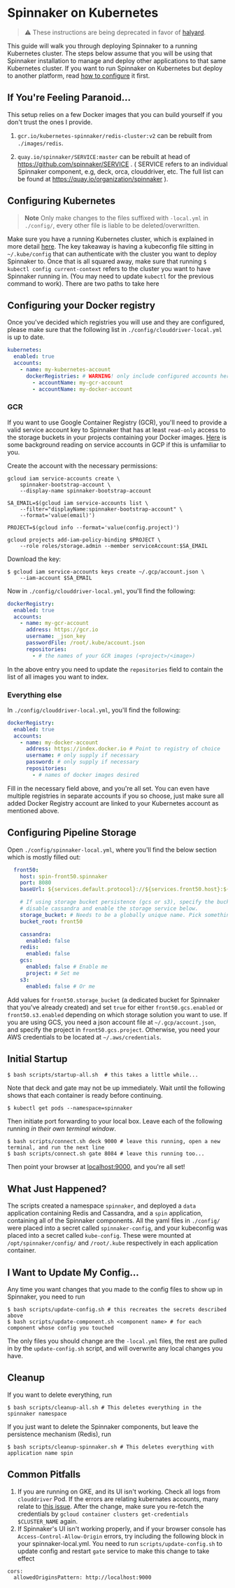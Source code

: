 # Spinnaker on Kubernetes

> :warning: These instructions are being deprecated in favor of
> [halyard](https://github.com/spinnaker/halyard).

This guide will walk you through deploying Spinnaker to a running Kubernetes
cluster. The steps below assume that you will be using that Spinnaker installation
to manage and deploy other applications to that same Kubernetes cluster.
If you want to run Spinnaker on Kubernetes but deploy to another platform,
read [how to configure](http://www.spinnaker.io/docs/target-deployment-configuration)
it first.

## If You're Feeling Paranoid...

This setup relies on a few Docker images that you can build yourself if you
don't trust the ones I provide.

1. `gcr.io/kubernetes-spinnaker/redis-cluster:v2` can be rebuilt from
   `./images/redis`.

2. `quay.io/spinnaker/SERVICE:master` can be rebuilt at head of
   https://github.com/spinnaker/SERVICE . ( SERVICE refers to an individual Spinnaker component, e.g, deck, orca, clouddriver, etc. The full list can be found at https://quay.io/organization/spinnaker ).  

## Configuring Kubernetes

> __Note__ Only make changes to the files suffixed with `-local.yml` in `./config/`,
> every other file is liable to be deleted/overwritten.

Make sure you have a running Kubernetes cluster, which is explained in more
detail [here](http://www.spinnaker.io/v1.0/docs/target-deployment-setup#section-kubernetes-cluster-setup).
The key takeaway is having a kubeconfig file sitting in `~/.kube/config` that
can authenticate with the cluster you want to deploy Spinnaker to.
Once that is all squared away, make sure that running `$ kubectl config
current-context` refers to the cluster you want to have Spinnaker running in.
(You may need to update `kubectl` for the previous command to work).
There are two paths to take here

## Configuring your Docker registry

Once you've decided which registries you will use and they are configured,
please make sure that the following list in `./config/clouddriver-local.yml` is
up to date.

```yaml
kubernetes:
  enabled: true
  accounts:
    - name: my-kubernetes-account
      dockerRegistries: # WARNING! only include configured accounts here
        - accountName: my-gcr-account
        - accountName: my-docker-account
```

### GCR

If you want to use Google Container Registry (GCR), you'll need to provide a
valid service account key to Spinnaker that has at least `read-only` access to
the storage buckets in your projects containing your Docker images.
[Here](https://cloud.google.com/iam/docs/service-accounts) is some background
reading on service accounts in GCP if this is unfamiliar to you.

Create the account with the necessary permissions:

```
gcloud iam service-accounts create \
    spinnaker-bootstrap-account \
    --display-name spinnaker-bootstrap-account

SA_EMAIL=$(gcloud iam service-accounts list \
    --filter="displayName:spinnaker-bootstrap-account" \
    --format='value(email)')

PROJECT=$(gcloud info --format='value(config.project)')

gcloud projects add-iam-policy-binding $PROJECT \
    --role roles/storage.admin --member serviceAccount:$SA_EMAIL
```

Download the key:

```
$ gcloud iam service-accounts keys create ~/.gcp/account.json \
    --iam-account $SA_EMAIL
```

Now in `./config/clouddriver-local.yml`, you'll find the following:

```yaml
dockerRegistry:
  enabled: true
  accounts:
    - name: my-gcr-account
      address: https://gcr.io
      username: _json_key
      passwordFile: /root/.kube/account.json
      repositories:
        - # the names of your GCR images (<project>/<image>)
```

In the above entry you need to update the `repositories` field to contain the
list of all images you want to index.

### Everything else

In `./config/clouddriver-local.yml`, you'll find the following:

```yaml
dockerRegistry:
  enabled: true
  accounts:
    - name: my-docker-account
      address: https://index.docker.io # Point to registry of choice
      username: # only supply if necessary
      password: # only supply if necessary
      repositories:
        - # names of docker images desired
```

Fill in the necessary field above, and you're all set. You can even have
multiple registries in separate accounts if you so choose, just make sure all
added Docker Registry account are linked to your Kubernetes account as
mentioned above.

## Configuring Pipeline Storage

Open `./config/spinnaker-local.yml`, where you'll find the below section which
is mostly filled out:

```yaml
  front50:
    host: spin-front50.spinnaker
    port: 8080
    baseUrl: ${services.default.protocol}://${services.front50.host}:${services.front50.port}

    # If using storage bucket persistence (gcs or s3), specify the bucket here
    # disable cassandra and enable the storage service below.
    storage_bucket: # Needs to be a globally unique name. Pick something clever.
    bucket_root: front50

    cassandra:
      enabled: false
    redis:
      enabled: false
    gcs:
      enabled: false # Enable me
      project: # Set me
    s3:
      enabled: false # Or me
```

Add values for `front50.storage_bucket`
(a dedicated bucket for Spinnaker that you've already created)
and set `true` for either `front50.gcs.enabled` or `front50.s3.enabled`
depending on which storage solution you want to use. If you
are using GCS, you need a json account file at `~/.gcp/account.json`, and
specify the project in `front50.gcs.project`.
Otherwise, you need your AWS credentials to be located at `~/.aws/credentials`.

## Initial Startup

```
$ bash scripts/startup-all.sh  # this takes a little while...
```

Note that deck and gate may not be up immediately. Wait until the following shows that each container is ready before continuing.

```
$ kubectl get pods --namespace=spinnaker
```

Then initiate port forwarding to your local box. Leave each of the following running *in their own terminal window*.

```
$ bash scripts/connect.sh deck 9000 # leave this running, open a new terminal, and run the next line
$ bash scripts/connect.sh gate 8084 # leave this running too...
```

Then point your browser at [localhost:9000](http://localhost:9000), and you're all set!

## What Just Happened?

The scripts created a namespace `spinnaker`, and deployed a `data` application
containing Redis and Cassandra, and a `spin` application, containing all of the
Spinnaker components. All the yaml files in `./config/` were placed into a
secret called `spinnaker-config`, and your kubeconfig was placed into a secret
called `kube-config`. These were mounted at `/opt/spinnaker/config/` and
`/root/.kube` respectively in each application container.

## I Want to Update My Config...

Any time you want changes that you made to the config files to show up in
Spinnaker, you need to run

```
$ bash scripts/update-config.sh # this recreates the secrets described above
$ bash scripts/update-component.sh <component name> # for each component whose config you touched
```

The only files you should change are the `-local.yml` files, the rest are
pulled in by the `update-config.sh` script, and will overwrite any local
changes you have.

## Cleanup

If you want to delete everything, run

```
$ bash scripts/cleanup-all.sh # This deletes everything in the spinnaker namespace
```

If you just want to delete the Spinnaker components, but leave the persistence
mechanism (Redis), run

```
$ bash scripts/cleanup-spinnaker.sh # This deletes everything with application name spin
```



## Common Pitfalls

1. If you are running on GKE, and its UI isn't working. Check all logs from `clouddriver` Pod. If the errors are relating kubernates accounts, many relate to [this issue](http://www.spinnaker.io/docs/troubleshooting-guide#section-my-gke-google-container-engine-cluster-isn-t-showing-up-as-a-kubernetes-account-). After the change, make sure you re-fetch the credentials by `gcloud container clusters get-credentials $CLUSTER_NAME` again. 
2. If Spinnaker's UI isn't working properly, and if your browser console has `Access-Control-Allow-Origin` errors, try including the following block in your spinnaker-local.yml. You need to run `scripts/update-config.sh` to update config and restart `gate` service to make this change to take effect
```
cors:
  allowedOriginsPattern: http://localhost:9000
``` 
